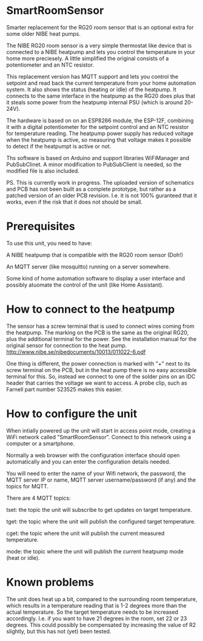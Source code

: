 # SmartRoomSensor
Smarter replacement for the RG20 room sensor that is an optional extra for some older NIBE heat pumps.

The NIBE RG20 room sensor is a very simple thermostat like device that is connected to a NIBE heatpump and lets you control the temperature in your home more preciesely. A little simplified the original consists of a potentiometer and an NTC resistor.

This replacement version has MQTT support and lets you control the setpoint and read back the current temperature from your home automation system. It also shows the status (heating or idle) of the heatpump.
It connects to the same interface in the heatpump as the RG20 does plus that it steals some power from the heatpump internal PSU (which is around 20-24V).

The hardware is based on on an ESP8266 module, the ESP-12F, combining it with a digital potentiometer for the setpoint control and an NTC resistor for temperature reading. The heatpump power supply has reduced voltage when the heatpump is active, so measuring that voltage makes it possible to detect if the heatpumpt is active or not.

Ths software is based on Arduino and support libraries WiFiManager and PubSubClinet.
A minor modification to PubSubClient is needed, so the modified file is also included.

PS. This is currently work in progress. The uploaded version of schematics and PCB has not been built as a complete prototype, but rather as a patched version of an older PCB revision. I.e. it is not 100% guranteed that it works, even if the risk that it does not should be small.

# Prerequisites
To use this unit, you need to have:

A NIBE heatpump that is compatible with the RG20 room sensor (Doh!)

An MQTT server (like mosquitto) running on a server somewhere.

Some kind of home automation software to display a user interface and possibly atuomate the control of the unit (like Home Assistant).

# How to connect to the heatpump
The sensor has a screw terminal that is used to connect wires coming from the heatpump.
The marking on the PCB is the same as the original RG20, plus the additional terminal for the power.
See the installation manual for the original sensor for connection to the heat pump.
http://www.nibe.se/nibedocuments/10013/011022-6.pdf

One thing is different, the power connection is marked with "+" next to its screw terminal on the PCB, but in the heat pump there is no easy accessible terminal for this. So, instead we connect to one of the solder pins on an IDC header that carries the voltage we want to access. A probe clip, such as Farnell part number 523525 makes this easier.

# How to configure the unit
When intially powered up the unit will start in access point mode, creating a WiFi network called "SmartRoomSensor".
Connect to this network using a computer or a smartphone.

Normally a web browser with the configuration interface should open automatically and you can enter the configuration details needed.

You will need to enter the name of your Wifi network, the password, the MQTT server IP or name, MQTT server username/password (if any) and the topics for MQTT.

There are 4 MQTT topics:

tset: the topic the unit will subscribe to get updates on target temperature.

tget: the topic where the unit will publish the configured target temperature.

cget: the topic where the unit will publish the current measured temperature.

mode: the topic where the unit will publish the current heatpump mode (heat or idle).

# Known problems
The unit does heat up a bit, compared to the surrounding room temperature, which results in a temperature reading that is 1-2 degrees more than the actual temperature. So the target temperature needs to be increased accordingly. I.e. if you want to have 21 degrees in the room, set 22 or 23 degrees.
This could possibly be compensated by increasing the value of R2 slightly, but this has not (yet) been tested.
